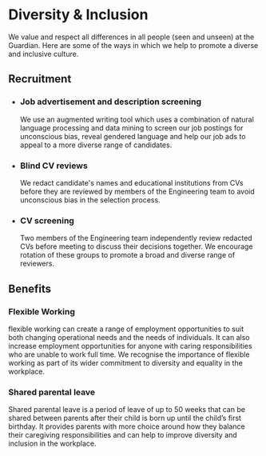 # Diversity &amp; Inclusion

We value and respect all differences in all people (seen and unseen) at the
Guardian. Here are some of the ways in which we help to promote a diverse
and inclusive culture.

## Recruitment

- ### Job advertisement and description screening

  We use an augmented writing tool which uses a combination of natural
  language processing and data mining to screen our job postings for
  unconscious bias, reveal gendered language and help our job ads to
  appeal to a more diverse range of candidates.

- ### Blind CV reviews

  We redact candidate's names and educational institutions from CVs before
  they are reviewed by members of the Engineering team to avoid
  unconscious bias in the selection process.

- ### CV screening

  Two members of the Engineering team independently review redacted CVs
  before meeting to discuss their decisions together. We encourage
  rotation of these groups to promote a broad and diverse range of
  reviewers.

## Benefits

### Flexible Working

flexible working can create a range of employment opportunities
to suit both changing operational needs and the needs of
individuals. It can also increase employment opportunities for
anyone with caring responsibilities who are unable to work full
time. We recognise the importance of flexible working as part of
its wider commitment to diversity and equality in the workplace.

### Shared parental leave

Shared parental leave is a period of leave of up to 50 weeks
that can be shared between parents after their child is born up
until the child’s first birthday. It provides parents with more
choice around how they balance their caregiving responsibilities
and can help to improve diversity and inclusion in the
workplace.
